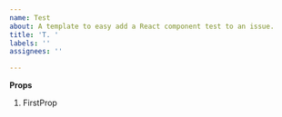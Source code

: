 ```yaml
---
name: Test
about: A template to easy add a React component test to an issue.
title: 'T. '
labels: ''
assignees: ''

---
```


**Props**

1. FirstProp
